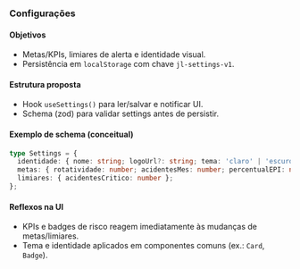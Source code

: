 ### Configurações

#### Objetivos
- Metas/KPIs, limiares de alerta e identidade visual.
- Persistência em `localStorage` com chave `jl-settings-v1`.

#### Estrutura proposta
- Hook `useSettings()` para ler/salvar e notificar UI.
- Schema (zod) para validar settings antes de persistir.

#### Exemplo de schema (conceitual)
```ts
type Settings = {
  identidade: { nome: string; logoUrl?: string; tema: 'claro' | 'escuro' };
  metas: { rotatividade: number; acidentesMes: number; percentualEPI: number };
  limiares: { acidentesCritico: number };
};
```

#### Reflexos na UI
- KPIs e badges de risco reagem imediatamente às mudanças de metas/limiares.
- Tema e identidade aplicados em componentes comuns (ex.: `Card`, `Badge`).


